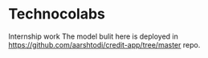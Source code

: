 # Technocolabs
Internship work
The model bulit here is deployed in https://github.com/aarshtodi/credit-app/tree/master repo.

